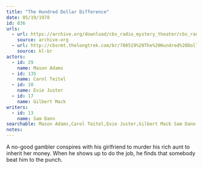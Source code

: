 ```yaml
---
title: "The Hundred Dollar Difference"
date: 05/19/1978
id: 836
urls: 
  - url: https://archive.org/download/cbs_radio_mystery_theater/cbs_radio_mystery_theater-0801-0850.zip/cbs_radio_mystery_theater-0801-0850%2Fcbsrmt_0836_the_hundred_dollar_difference.mp3
    source: archive-org
  - url: http://cbsrmt.thelongtrek.com/br/780519%20The%20Hundred%20Dollar%20Difference-WBBM.mp3
    source: kl-br
actors:  
  - id: 29
    name: Mason Adams  
  - id: 135
    name: Carol Teitel  
  - id: 10
    name: Evie Juster  
  - id: 17
    name: Gilbert Mack
writers:  
  - id: 13
    name: Sam Dann
searchable: Mason Adams,Carol Teitel,Evie Juster,Gilbert Mack Sam Dann
notes:  
---
```

A no-good gambler conspires with his girlfriend to murder his rich aunt to inherit her money. When he shows up to do the job, he finds that somebody beat him to the punch.
